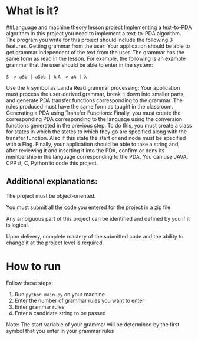 # What is it?
##Language and machine theory lesson project
Implementing a text-to-PDA algorithm In this project you need to implement a text-to-PDA algorithm. The program you write for this project should include the following 3 features.
Getting grammar from the user: Your application should be able to get grammar independent of the text from the user. The grammar has the same form as read in the lesson. For example, the following is an example grammar that the user should be able to enter in the system:

`S -> aSb | aSbb | A`
`A -> aA | λ`

Use the λ symbol as Landa
Read grammar processing: Your application must process the user-derived grammar, break it down into smaller parts, and generate PDA transfer functions corresponding to the grammar. The rules produced must have the same form as taught in the classroom.
Generating a PDA using Transfer Functions: Finally, you must create the corresponding PDA corresponding to the language using the conversion functions generated in the previous step. To do this, you must create a class for states in which the states to which they go are specified along with the transfer function. Also if this state the start or end node must be specified with a Flag.
Finally, your application should be able to take a string and, after reviewing it and inserting it into the PDA, confirm or deny its membership in the language corresponding to the PDA.
You can use JAVA, CPP #, C, Python to code this project.

## Additional explanations:
The project must be object-oriented.

You must submit all the code you entered for the project in a zip file.

Any ambiguous part of this project can be identified and defined by you if it is logical.

Upon delivery, complete mastery of the submitted code and the ability to change it at the project level is required.


# How to run
Follow these steps:
1. Run `python main.py` on your machine
2. Enter the number of grammar rules you want to enter
3. Enter grammar rules
4. Enter a candidate string to be passed

Note: The start variable of your grammar will be determined by the first symbol that you enter in your grammar rules